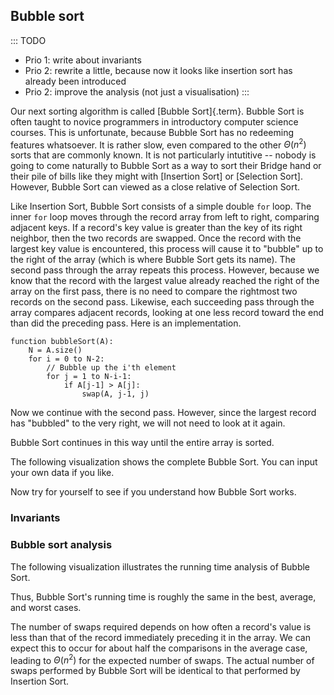 
## Bubble sort

::: TODO
- Prio 1: write about invariants
- Prio 2: rewrite a little, because now it looks like insertion sort has already been introduced
- Prio 2: improve the analysis (not just a visualisation)
:::

Our next sorting algorithm is called [Bubble Sort]{.term}.
Bubble Sort is often taught to novice programmers in
introductory computer science courses. This is unfortunate, because
Bubble Sort has no redeeming features whatsoever. It is rather slow,
even compared to the other $\Theta(n^2)$ sorts that are commonly known.
It is not particularly intutitive -- nobody is going to come naturally
to Bubble Sort as a way to sort their Bridge hand or their pile of bills
like they might with
[Insertion Sort] or [Selection Sort].
However, Bubble Sort can viewed as a close relative of Selection Sort.

Like Insertion Sort, Bubble Sort consists of a simple double `for` loop.
The inner `for` loop moves through the record array from left to right,
comparing adjacent keys. If a record's key value is greater than the
key of its right neighbor, then the two records are swapped. Once the
record with the largest key value is encountered, this process will
cause it to "bubble" up to the right of the array (which is where
Bubble Sort gets its name). The second pass through the array repeats
this process. However, because we know that the record with the largest
value already reached the right of the array on the first pass, there is
no need to compare the rightmost two records on the second pass.
Likewise, each succeeding pass through the array compares adjacent
records, looking at one less record toward the end than did the
preceding pass. Here is an implementation.

    function bubbleSort(A):
        N = A.size()
        for i = 0 to N-2:
            // Bubble up the i'th element
            for j = 1 to N-i-1:
                if A[j-1] > A[j]:
                    swap(A, j-1, j)


<inlineav id="bubblesortS1CON" src="Sorting/bubblesortS1CON.js" name="Bubble Sort Slideshow 1"/>

Now we continue with the second pass. However, since the largest record
has "bubbled" to the very right, we will not need to look at it again.

<inlineav id="bubblesortS2CON" src="Sorting/bubblesortS2CON.js" name="Bubble Sort Slideshow 2"/>

Bubble Sort continues in this way until the entire array is sorted.

The following visualization shows the complete Bubble Sort. You can
input your own data if you like.

<avembed id="bubblesortAV" src="Sorting/bubblesortAV.html" type="ss" name="Bubble Sort Visualization"/>

Now try for yourself to see if you understand how Bubble Sort works.

<avembed id="BubsortPRO" src="Sorting/BubsortPRO.html" type="ka" name="Bubble Sort Proficiency Exercise"/>


### Invariants


### Bubble sort analysis

The following visualization illustrates the running time analysis of
Bubble Sort.

<inlineav id="BubbleSortAnalysisCON" src="Sorting/BubbleSortAnalysisCON.js" name="Bubble Sort Analysis Slideshow" links="Sorting/BubbleSortAnalysisCON.css"/>

Thus, Bubble Sort's running time is roughly the same in the best,
average, and worst cases.

The number of swaps required depends on how often a record's value is
less than that of the record immediately preceding it in the array. We
can expect this to occur for about half the comparisons in the average
case, leading to $\Theta(n^2)$ for the expected number of swaps. The
actual number of swaps performed by Bubble Sort will be identical to
that performed by Insertion Sort.
